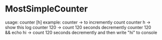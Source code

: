 # MostSimpleCounter
usage: counter [h] <time>
example:
  counter                 -> to incremently count
  counter h               -> show this log
  counter 120             -> count 120 seconds decremently
  counter 120 && echo hi  -> count 120 seconds decremently and then write "hi" to console
